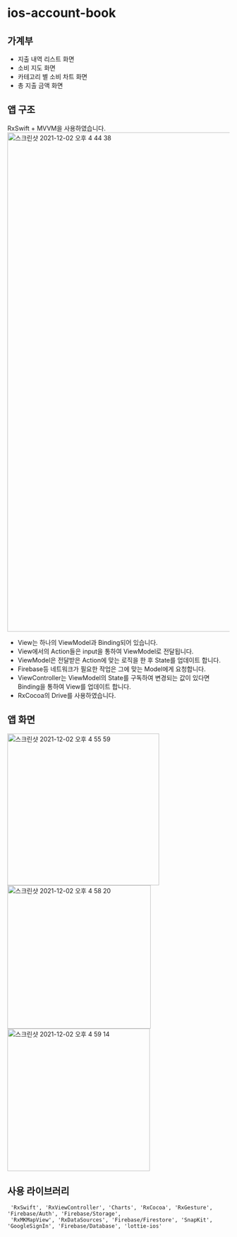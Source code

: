 # ios-account-book
## 가계부
   - 지출 내역 리스트 화면
   - 소비 지도 화면
   - 카테고리 별 소비 차트 화면
   - 총 지출 금액 화면

## 앱 구조

  RxSwift + MVVM을 사용하였습니다.
  <img width="1132" alt="스크린샷 2021-12-02 오후 4 44 38" src="https://user-images.githubusercontent.com/62687919/144379303-a4d588ba-33db-40c5-a769-0720adb2c1da.png">
  
  - View는 하나의 ViewModel과 Binding되어 있습니다.
  - View에서의 Action들은 input을 통하여 ViewModel로 전달됩니다.
  - ViewModel은 전달받은 Action에 맞는 로직을 한 후 State를 업데이트 합니다.
  - Firebase등 네트워크가 필요한 작업은 그에 맞는 Model에게 요청합니다.
  - ViewController는 ViewModel의 State를 구독하여 변경되는 값이 있다면 Binding을 통하여 View를 업데이트 합니다.
  - RxCocoa의 Drive를 사용하였습니다.
  
## 앱 화면
     
   <img width="344" alt="스크린샷 2021-12-02 오후 4 55 59" src="https://user-images.githubusercontent.com/62687919/144380728-afe156bc-3eb4-4f37-a026-4804cb3291e6.png"><img width="325" alt="스크린샷 2021-12-02 오후 4 58 20" src="https://user-images.githubusercontent.com/62687919/144381024-02e9ac1d-3a32-4f28-a3f5-a7ff795c8a79.png"><img width="323" alt="스크린샷 2021-12-02 오후 4 59 14" src="https://user-images.githubusercontent.com/62687919/144381122-8ddaf6db-0afc-4a12-ba92-5f864a011b60.png">
   
## 사용 라이브러리
     
     'RxSwift', 'RxViewController', 'Charts', 'RxCocoa', 'RxGesture', 'Firebase/Auth', 'Firebase/Storage', 
     'RxMKMapView', 'RxDataSources', 'Firebase/Firestore', 'SnapKit', 'GoogleSignIn', 'Firebase/Database', 'lottie-ios'

